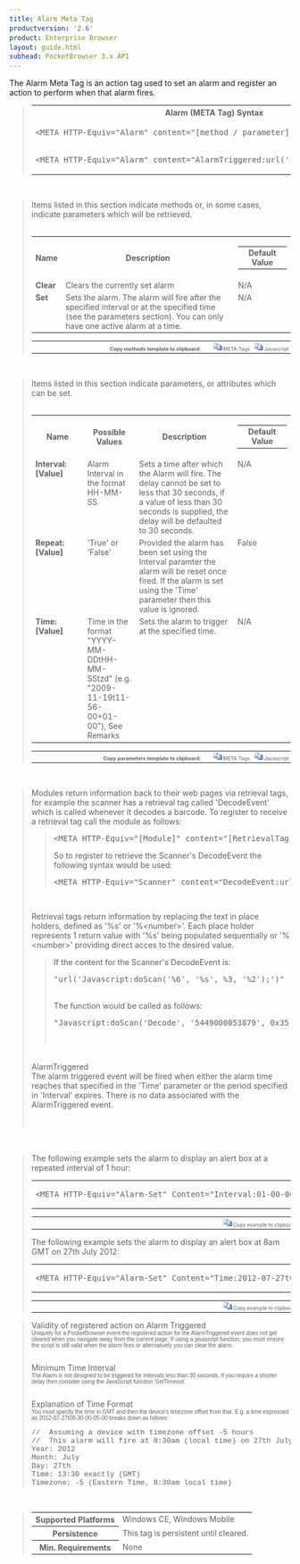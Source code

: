 ```yaml
---
title: Alarm Meta Tag
productversion: '2.6'
product: Enterprise Browser
layout: guide.html
subhead: PocketBrowser 3.x API
---
```


The Alarm Meta Tag is an action tag used to set an alarm and register an action to perform when that alarm fires.

<div id="SyntaxSpan" style="display:block">
<blockquote>
<table class="clsSyntax" cellspacing="1" cellpadding="3" width="95%">
<tr>
<th class="clsSyntaxHeadings">Alarm (META Tag) Syntax
</th>
</tr>
<tr>
<td class="clsSyntaxCells">
<pre class="clsSyntaxCells">&lt;META HTTP-Equiv="Alarm" content="[method / parameter]"&gt;</pre>
</td>
</tr>
<tr>
<td class="clsSyntaxCells">
<pre class="clsSyntaxCells">&lt;META HTTP-Equiv="Alarm" content="AlarmTriggered:url('[jsFunction | url]')"&gt;</pre>
</td>
</tr>
</table>
</blockquote><br></div>
<div id="ParametersWOSpan" style="display:block">
<blockquote>
Items listed in this section indicate methods or, in some cases, indicate parameters which will be retrieved.
<BR><BR><table class="clsSyntax" cellspacing="1" cellpadding="3" width="95%">
<col width="10%">
<col width="68%">
<col width="22%">
<tr>
<th class="clsSyntaxHeadings">Name</th>
<th class="clsSyntaxHeadings">Description</th>
<th class="clsSyntaxHeadings">
<table cellspacing="0" cellpadding="0">
<tr>
  <td width="85%" class="clsSyntaxHeadings" style="border-bottom-style: none;">Default Value</td>
</tr>
</table>
</th>
</tr>
<tr>
<td valign="top" class="clsSyntaxCells"><b>Clear</b></td>
<td valign="top" class="clsSyntaxCells">Clears the currently set alarm</td>
<td valign="top" class="clsSyntaxCells">
		N/A
	</td>
</tr>
<tr>
<td valign="top" class="clsSyntaxCells"><b>Set</b></td>
<td valign="top" class="clsSyntaxCells">Sets the alarm.  The alarm will fire after the specified interval or at the specified time (see the parameters section).  You can only have one active alarm at a time.</td>
<td valign="top" class="clsSyntaxCells">
		N/A
	</td>
</tr>
</table>
<table cellspacing="1" cellpadding="3" width="95%">
<col width="78%">
<col width="8%">
<col width="1%">
<col width="5%">
<col width="1%">
<col width="5%">
<col width="2%">
<tr align="right">
<td></td>
<td valign="bottom" style="border-bottom-style: none;font-weight:normal;font-size:xx-small;"><nobr><b>Copy methods template to clipboard:</b></nobr></td>
<td></td>
<td valign="bottom" style="border-bottom-style: none;font-weight:normal;font-size:xx-small;"><nobr><img id="imgCopyDefaultsWO" alt="Copy META Tag template to clipboard" onclick="CopyTemplate('txtMETATemplateWO')" onmouseover="this.style.cursor='hand'" src="../Resources/CopyDefaults.gif">
	META Tags
</nobr></td>
<td></td>
<td valign="middle" style="border-bottom-style: none;font-weight:normal;font-size:xx-small;"><nobr><img id="imgCopyDefaultsWO" alt="Copy Javascript template to clipboard" onclick="CopyTemplate('txtJavascriptTemplateWO')" onmouseover="this.style.cursor='hand'" src="../Resources/CopyDefaults.gif">
	Javascript
</nobr></td>
<td></td>
</tr>
</table>
<div style="display:none"><textarea id="txtMETATemplateWO">&lt;!-- 
The Alarm META Tag is an action tag used to set an alarm and register an action to perform when that alarm fires.
--&gt;
&lt;!-- &lt;META HTTP-Equiv="Alarm" Content="Clear"&gt; --&gt;      &lt;!-- Clears the currently set alarm --&gt;
&lt;!-- &lt;META HTTP-Equiv="Alarm" Content="Set"&gt; --&gt;      &lt;!-- Sets the alarm.  The alarm will fire after the specified interval or at the specified time (see the parameters section).  You can only have one active alarm at a time. --&gt;</textarea></div>
<div style="display:none"><textarea id="txtJavascriptTemplateWO">&lt;script&gt;
/*
The Alarm META Tag is an action tag used to set an alarm and register an action to perform when that alarm fires.
*/
function doAlarmInit()
{
var objGeneric = new ActiveXObject("PocketBrowser.Generic");
//objGeneric.InvokeMETAFunction('Alarm', 'Clear');      /* Clears the currently set alarm */
//objGeneric.InvokeMETAFunction('Alarm', 'Set');      /* Sets the alarm.  The alarm will fire after the specified interval or at the specified time (see the parameters section).  You can only have one active alarm at a time. */
}
&lt;/script&gt;</textarea></div>
</blockquote><br></div>
<div id="ParametersWSpan" style="display:block">
<blockquote>
Items listed in this section indicate parameters, or attributes which can be set.
<BR><BR><table class="clsSyntax" cellspacing="1" cellpadding="3" width="95%">
<col width="20%">
<col width="20%">
<col width="38%">
<col width="22%">
<tr>
<th class="clsSyntaxHeadings">Name</th>
<th class="clsSyntaxHeadings">Possible Values</th>
<th class="clsSyntaxHeadings">Description</th>
<th class="clsSyntaxHeadings">
<table cellspacing="0" cellpadding="0">
<tr>
  <td width="85%" class="clsSyntaxHeadings" style="border-bottom-style: none;">Default Value</td>
</tr>
</table>
</th>
</tr>
<tr>
<td valign="top" class="clsSyntaxCells"><b>Interval:[Value]
					</b></td>
<td valign="top" class="clsSyntaxCells">Alarm Interval in the format HH-MM-SS</td>
<td valign="top" class="clsSyntaxCells">Sets a time after which the Alarm will fire.  The delay cannot be set to less that 30 seconds, if a value of less than 30 seconds is supplied, the delay will be defaulted to 30 seconds.</td>
<td valign="top" class="clsSyntaxCells">N/A</td>
</tr>
<tr>
<td valign="top" class="clsSyntaxCells"><b>Repeat:[Value]
					</b></td>
<td valign="top" class="clsSyntaxCells">'True' or 'False'</td>
<td valign="top" class="clsSyntaxCells">Provided the alarm has been set using the Interval paramter the alarm will be reset once fired.  If the alarm is set using the 'Time' parameter then this value is ignored.</td>
<td valign="top" class="clsSyntaxCells">False</td>
</tr>
<tr>
<td valign="top" class="clsSyntaxCells"><b>Time:[Value]
					</b></td>
<td valign="top" class="clsSyntaxCells">Time in the format "YYYY-MM-DDtHH-MM-SStzd" (e.g. "2009-11-19t11-56-00+01-00"), See Remarks</td>
<td valign="top" class="clsSyntaxCells">Sets the alarm to trigger at the specified time.</td>
<td valign="top" class="clsSyntaxCells">N/A</td>
</tr>
</table>
<table cellspacing="1" cellpadding="3" width="95%">
<col width="78%">
<col width="8%">
<col width="1%">
<col width="5%">
<col width="1%">
<col width="5%">
<col width="2%">
<tr align="right">
<td></td>
<td valign="bottom" style="border-bottom-style: none;font-weight:normal;font-size:xx-small;"><nobr><b>Copy parameters template to clipboard:</b></nobr></td>
<td></td>
<td valign="bottom" style="border-bottom-style: none;font-weight:normal;font-size:xx-small;"><nobr><img id="imgCopyDefaultsW" alt="Copy META Tag template to clipboard" onclick="CopyTemplate('txtMETATemplateW')" onmouseover="this.style.cursor='hand'" src="../Resources/CopyDefaults.gif">
	META Tags
</nobr></td>
<td></td>
<td valign="middle" style="border-bottom-style: none;font-weight:normal;font-size:xx-small;"><nobr><img id="imgCopyDefaultsW" alt="Copy Javascript template to clipboard" onclick="CopyTemplate('txtJavascriptTemplateW')" onmouseover="this.style.cursor='hand'" src="../Resources/CopyDefaults.gif">
	Javascript
</nobr></td>
<td></td>
</tr>
</table>
<div style="display:none"><textarea id="txtMETATemplateW">&lt;!-- 
The Alarm META Tag is an action tag used to set an alarm and register an action to perform when that alarm fires.
--&gt;
&lt;!-- &lt;META HTTP-Equiv="Alarm" Content="Interval:[Value]"&gt; --&gt;      &lt;!-- Sets a time after which the Alarm will fire.  The delay cannot be set to less that 30 seconds, if a value of less than 30 seconds is supplied, the delay will be defaulted to 30 seconds. --&gt;
&lt;!-- &lt;META HTTP-Equiv="Alarm" Content="Repeat:[Value]"&gt; --&gt;      &lt;!-- Provided the alarm has been set using the Interval paramter the alarm will be reset once fired.  If the alarm is set using the 'Time' parameter then this value is ignored. --&gt;
&lt;!-- &lt;META HTTP-Equiv="Alarm" Content="Time:[Value]"&gt; --&gt;      &lt;!-- Sets the alarm to trigger at the specified time. --&gt;</textarea></div>
<div style="display:none"><textarea id="txtJavascriptTemplateW">&lt;script&gt;
/*
The Alarm META Tag is an action tag used to set an alarm and register an action to perform when that alarm fires.
*/
function doAlarmInit()
{
var objGeneric = new ActiveXObject("PocketBrowser.Generic");
//objGeneric.InvokeMETAFunction('Alarm', 'Interval:[Value]');      /* Sets a time after which the Alarm will fire.  The delay cannot be set to less that 30 seconds, if a value of less than 30 seconds is supplied, the delay will be defaulted to 30 seconds. */
//objGeneric.InvokeMETAFunction('Alarm', 'Repeat:[Value]');      /* Provided the alarm has been set using the Interval paramter the alarm will be reset once fired.  If the alarm is set using the 'Time' parameter then this value is ignored. */
//objGeneric.InvokeMETAFunction('Alarm', 'Time:[Value]');      /* Sets the alarm to trigger at the specified time. */
}
&lt;/script&gt;</textarea></div>
</blockquote><br></div>
<div id="ReturnsSpan" style="display:block">
<blockquote>
<p>
Modules return information back to their web pages via retrieval tags, for example the scanner has a retrieval tag called 'DecodeEvent' which is called whenever it decodes a barcode.  To register to receive a retrieval tag call the module as follows:
<blockquote>
<pre class="clsSyntaxCells">&lt;META HTTP-Equiv="[Module]" content="[RetrievalTag]:url('[URI]')"&gt;</pre>
So to register to retrieve the Scanner's DecodeEvent the following syntax would be used:
<pre class="clsSyntaxCells">&lt;META HTTP-Equiv="Scanner" content="DecodeEvent:url('Javascript:doScan('%6', '%s', %3, '%2');')"&gt;</pre>
</blockquote><BR><P>
Retrieval tags return information by replacing the text in place holders, defined as '%s' or '%&lt;number&gt;'.  Each place holder represents 1 return value with '%s' being populated sequentially or '%&lt;number&gt;' providing direct acces to the desired value.
</P>
<blockquote>
<p>
If the content for the Scanner's DecodeEvent is:<BR><pre class="clsSyntaxCells">"url('Javascript:doScan('%6', '%s', %3, '%2');')"</pre><BR>
The function would be called as follows:<BR><pre class="clsSyntaxCells">"Javascript:doScan('Decode', '5449000053879', 0x35, 'SCN:EAN13');"</pre><BR></p>
</blockquote>
</p><br><DIV class="clsRef">AlarmTriggered</DIV>
<DIV>The alarm triggered event will be fired when either the alarm time reaches that specified in the 'Time' parameter or the period specified in 'Interval' expires.  There is no data associated with the AlarmTriggered event.</DIV><br><br></blockquote><br></div>
<div id="ExamplesSpan" style="display:block">
<blockquote>
<p>The following example sets the alarm to display an alert box at a repeated interval of 1 hour:</p>
<table class="clsSyntax" cellspacing="1" cellpadding="3" width="95%">
<tr>
<td>
<pre class="clsSyntaxCells">
&lt;META HTTP-Equiv="Alarm-Set" Content="Interval:01-00-00; Repeat:True; AlarmTriggered:url('javascript:alert('Alarm Fired');')"&gt;
</pre>
</td>
</tr>
</table>
<table cellspacing="1" cellpadding="3" width="95%">
<col width="85%">
<col width="15%">
<tr align="right">
<td></td>
<td valign="bottom" style="border-bottom-style: none;font-weight:normal;font-size:xx-small;"><nobr><img id="imgCopyDefaults" alt="Copy example to clipboard" onmouseover="this.style.cursor='hand'" src="../Resources/CopyDefaults.gif" onclick="CopyTemplate('ID0EFD');">
	Copy example to clipboard
</nobr></td>
</tr>
</table>
<div id="Examples" style="display:none"><textarea id="ID0EFD">&lt;!-- 
The following example sets the alarm to display an alert box at a repeated interval of 1 hour:
--&gt;
&lt;META HTTP-Equiv="Alarm-Set" Content="Interval:01-00-00; Repeat:True; AlarmTriggered:url('javascript:alert('Alarm Fired');')"&gt;
</textarea></div>
<p>The following example sets the alarm to display an alert box at 8am GMT on 27th July 2012:</p>
<table class="clsSyntax" cellspacing="1" cellpadding="3" width="95%">
<tr>
<td>
<pre class="clsSyntaxCells">
&lt;META HTTP-Equiv="Alarm-Set" Content="Time:2012-07-27t08-00-00+00-00; Repeat:True; AlarmTriggered:url('javascript:alert('London Olympics Start Today');')"&gt;
</pre>
</td>
</tr>
</table>
<table cellspacing="1" cellpadding="3" width="95%">
<col width="85%">
<col width="15%">
<tr align="right">
<td></td>
<td valign="bottom" style="border-bottom-style: none;font-weight:normal;font-size:xx-small;"><nobr><img id="imgCopyDefaults" alt="Copy example to clipboard" onmouseover="this.style.cursor='hand'" src="../Resources/CopyDefaults.gif" onclick="CopyTemplate('ID0EMD');">
	Copy example to clipboard
</nobr></td>
</tr>
</table>
<div id="Examples" style="display:none"><textarea id="ID0EMD">&lt;!-- 
The following example sets the alarm to display an alert box at 8am GMT on 27th July 2012:
--&gt;

&lt;META HTTP-Equiv="Alarm-Set" Content="Time:2012-07-27t08-00-00+00-00; Repeat:True; AlarmTriggered:url('javascript:alert('London Olympics Start Today');')"&gt;
</textarea></div>
</blockquote>
</div>
<div id="RemarksSpan" style="display:block">
<blockquote>
<DIV class="clsRef">Validity of registered action on Alarm Triggered</DIV>
<DIV style="font-family:verdana,arial,helvetica;font-size:x-small;">Uniquely for a PocketBrowser event the registered action for the AlarmTriggered event does not get cleared when you navigate away from the current page.  If using a javascript function, you must ensure the script is still valid when the alarm fires or alternatively you can clear the alarm.</DIV>
<pre style="font-family:courier;font-size:small;"></pre>
<DIV class="clsRef">Minimum Time Interval</DIV>
<DIV style="font-family:verdana,arial,helvetica;font-size:x-small;">The Alarm is not designed to be triggered for intervals less than 30 seconds, if you require a shorter delay then consider using the JavaScript function 'SetTimeout'.</DIV>
<pre style="font-family:courier;font-size:small;"></pre>
<DIV class="clsRef">Explanation of Time Format</DIV>
<DIV style="font-family:verdana,arial,helvetica;font-size:x-small;">You must specify the time in GMT and then the device's timezone offset from that.  E.g. a time expressed as 2012-07-27t08-30-00-05-00 breaks down as follows:</DIV>
<pre style="font-family:courier;font-size:small;">
//  Assuming a device with timezone offset -5 hours
//  This alarm will fire at 8:30am (local time) on 27th July 2012
Year: 2012
Month: July
Day: 27th
Time: 13:30 exactly (GMT)
Timezone: -5 (Eastern Time, 8:30am local time)
</pre>
</blockquote><br></div>
<div id="InfoSpan" style="display:block">
<blockquote>
<table>
<tr>
<th>Supported Platforms</th>
<td>Windows CE, Windows Mobile</td>
</tr>
<tr>
<th>Persistence</th>
<td>This tag is persistent until cleared.</td>
</tr>
<tr>
<th>Min. Requirements</th>
<td>None</td>
</tr>
</table>
</blockquote><br></div>
<div id="DefaultParamsSpan" style="display:none">
<pre><textarea id="DefaultParameters"></textarea></pre>
</div>
